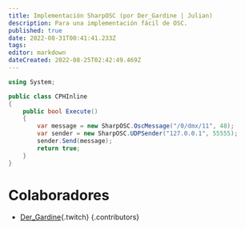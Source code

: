 ```yaml
---
title: Implementación SharpOSC (por Der_Gardine | Julian)
description: Para una implementación fácil de OSC.
published: true
date: 2022-08-31T00:41:41.233Z
tags: 
editor: markdown
dateCreated: 2022-08-25T02:42:49.469Z
---
```


```cs
using System;

public class CPHInline
{
    public bool Execute()
    {
        var message = new SharpOSC.OscMessage("/0/dmx/11", 48);
        var sender = new SharpOSC.UDPSender("127.0.0.1", 55555);
        sender.Send(message);
        return true;
    }
}
```

# Colaboradores

 - [Der_Gardine](https://www.twitch.tv/Der_Gardine){.twitch}
 {.contributors}
